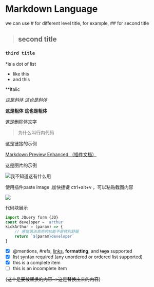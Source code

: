 # Markdown Language
we can use # for different level title, for example, ## for second title
>## second title
### `third title`
*is a dot of list
* like this
* and this

**ltalic

*这是斜体*  _这也是斜体_

**这是粗体**  __这也是粗体__

~~这是删除体文字~~

>为什么叫行内代码


这是链接的示例

[Markdown Preview Enhanced （插件文档）](https://shd101wyy.github.io/markdown-preview-enhanced/#/zh-cn/)

这是图片的示例

![我不知道这有什么用](https://avatars.githubusercontent.com/u/95906252)

使用插件paste image ,加快捷键 ctrl+alt+v  ，可以粘贴截图内容

![](./asset/2022-01-05-09-54-05.png)

代码块展示
```javascript {.line-numbers}
import JQuery form {JQ}
const developer = 'arthur'
kickArthur = (param) => {
    // 感觉语法高亮的功能不是特别舒服
    return `${param}developer`
}

```

- [x] @mentions, #refs, [links](), **formatting**, and <del>tags</del> supported
- [x] list syntax required (any unordered or ordered list supported)
- [x] this is a complete item
- [ ] this is an incomplete item

{~~这个是要被替换的内容~>这是替换出来的内容~~}